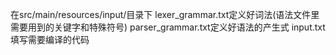 在src/main/resources/input/目录下
lexer_grammar.txt定义好词法(语法文件里需要用到的关键字和特殊符号)
parser_grammar.txt定义好语法的产生式
input.txt填写需要编译的代码

